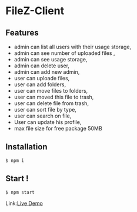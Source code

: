 # FileZ-Client

## Features
* admin can list all users with their usage storage,
* admin can see number of uploaded files ,
* admin can see  usage storage,
* admin can delete user,
* admin can add new admin,
* user can uploade files,
* user can add folders,
* user can move files to folders,
* user can  moved this file to trash, 
* user can delete file from trash,
* user can sort file by type,
* user can search on file,
* User can update his profile,
* max file size for free package 50MB

## Installation
```
$ npm i 
```
## Start !
```
$ npm start 
```
Link:[Live Demo](https://file-z.herokuapp.com/)
